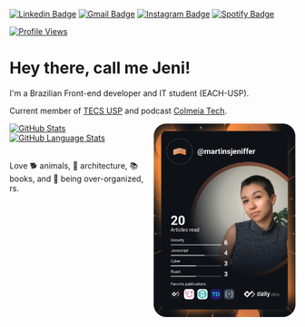 [![Linkedin Badge](https://img.shields.io/badge/LinkedIn-0077B5?style=for-the-badge&logo=linkedin&logoColor=white&link=https://www.linkedin.com/in/martinsjeniffer/)](https://www.linkedin.com/in/martinsjeniffer/)
[![Gmail Badge](https://img.shields.io/badge/Gmail-D14836?style=for-the-badge&logo=gmail&logoColor=white&link=mailto:martinsjeniffer24@gmail.com)](mailto:martinsjeniffer24@gmail.com)
[![Instagram Badge](https://img.shields.io/badge/Instagram-E4405F?style=for-the-badge&logo=instagram&logoColor=white&link=https://www.instagram.com/martins.jen/)](https://www.instagram.com/martins.jen/)
[![Spotify Badge](https://img.shields.io/badge/Spotify-1ED760?&style=for-the-badge&logo=spotify&logoColor=white&link=https://open.spotify.com/user/22xendsgtzaltdvyu6262a4ty?si=fa869563dfce41f0)](https://open.spotify.com/user/22xendsgtzaltdvyu6262a4ty?si=fa869563dfce41f0)

<a href="https://github.com/martinsjeniffer">
  <img
    src="https://komarev.com/ghpvc/?username=martinsjeniffer"
    alt="Profile Views"
  />
</a>

# Hey there, call me Jeni!

I'm a Brazilian Front-end developer and IT student (EACH-USP).

Current member of [TECS USP](https://tecs.ime.usp.br/) and podcast [Colmeia Tech](https://open.spotify.com/show/4fjNGBog1DYUsLOV4w5Kho?si=s6WYhSMCQmSXly4t6KewoQ&dl_branch=1).

<div align="left">
  <a href="https://app.daily.dev/martinsjeniffer">
    <img src="https://github.com/martinsjeniffer/martinsjeniffer/blob/main/devcard.svg" width="250" alt="Jeniffer Martins's Dev Card" align="right"/>
  </a>
</div>

<div>
  <a href="https://github.com/martinsjeniffer">
    <img
      src="https://github-readme-stats.vercel.app/api/?username=martinsjeniffer&count_private=true&theme=radical&showicons=true&hide=issues)"
      alt="GitHub Stats"
      width="400"
    />
  </a>
    <a href="https://github.com/martinsjeniffer">
    <img
      src="https://github-readme-stats.vercel.app/api/top-langs/?username=martinsjeniffer&langs_count=5&theme=radical&layout=compact&hide=roff,makefile,shell)"
      alt="GitHub Language Stats"
      width="400"
    />
  </a>
</div>

<br />

Love 🐕 animals, 🕍 architecture, 📚 books, and 📝 being over-organized, rs.
